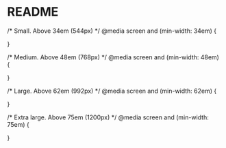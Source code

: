 # README

/* Small. Above 34em (544px) */
@media screen and (min-width: 34em) {

}

/* Medium. Above 48em (768px) */
@media screen and (min-width: 48em) {

}

/* Large. Above 62em (992px) */
@media screen and (min-width: 62em) {

}

/* Extra large. Above 75em (1200px) */
@media screen and (min-width: 75em) {

}
